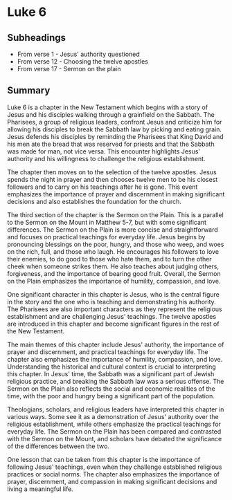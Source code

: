 # Luke 6

## Subheadings

* From verse 1 - Jesus' authority questioned
* From verse 12 - Choosing the twelve apostles
* From verse 17 - Sermon on the plain

## Summary

Luke 6 is a chapter in the New Testament which begins with a story of Jesus and his disciples walking through a grainfield on the Sabbath. The Pharisees, a group of religious leaders, confront Jesus and criticize him for allowing his disciples to break the Sabbath law by picking and eating grain. Jesus defends his disciples by reminding the Pharisees that King David and his men ate the bread that was reserved for priests and that the Sabbath was made for man, not vice versa. This encounter highlights Jesus' authority and his willingness to challenge the religious establishment.

The chapter then moves on to the selection of the twelve apostles. Jesus spends the night in prayer and then chooses twelve men to be his closest followers and to carry on his teachings after he is gone. This event emphasizes the importance of prayer and discernment in making significant decisions and also establishes the foundation for the church.

The third section of the chapter is the Sermon on the Plain. This is a parallel to the Sermon on the Mount in Matthew 5-7, but with some significant differences. The Sermon on the Plain is more concise and straightforward and focuses on practical teachings for everyday life. Jesus begins by pronouncing blessings on the poor, hungry, and those who weep, and woes on the rich, full, and those who laugh. He encourages his followers to love their enemies, to do good to those who hate them, and to turn the other cheek when someone strikes them. He also teaches about judging others, forgiveness, and the importance of bearing good fruit. Overall, the Sermon on the Plain emphasizes the importance of humility, compassion, and love.

One significant character in this chapter is Jesus, who is the central figure in the story and the one who is teaching and demonstrating his authority. The Pharisees are also important characters as they represent the religious establishment and are challenging Jesus' teachings. The twelve apostles are introduced in this chapter and become significant figures in the rest of the New Testament.

The main themes of this chapter include Jesus' authority, the importance of prayer and discernment, and practical teachings for everyday life. The chapter also emphasizes the importance of humility, compassion, and love. Understanding the historical and cultural context is crucial to interpreting this chapter. In Jesus' time, the Sabbath was a significant part of Jewish religious practice, and breaking the Sabbath law was a serious offense. The Sermon on the Plain also reflects the social and economic realities of the time, with the poor and hungry being a significant part of the population.

Theologians, scholars, and religious leaders have interpreted this chapter in various ways. Some see it as a demonstration of Jesus' authority over the religious establishment, while others emphasize the practical teachings for everyday life. The Sermon on the Plain has been compared and contrasted with the Sermon on the Mount, and scholars have debated the significance of the differences between the two.

One lesson that can be taken from this chapter is the importance of following Jesus' teachings, even when they challenge established religious practices or social norms. The chapter also emphasizes the importance of prayer, discernment, and compassion in making significant decisions and living a meaningful life.